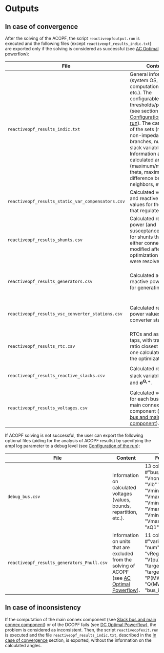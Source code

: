 # Outputs

## In case of convergence

After the solving of the ACOPF, the script `reactiveopfoutput.run` is executed and the following files (except `reactiveopf_results_indic.txt`) are exported only if the solving is considered as successful (see [AC Optimal powerflow](acOptimalPowerflow.md)):

| File                                              | Content                                                                                                                                                                                                                                                                                                                                                      | Format                                                                                          |
|---------------------------------------------------|--------------------------------------------------------------------------------------------------------------------------------------------------------------------------------------------------------------------------------------------------------------------------------------------------------------------------------------------------------------|-------------------------------------------------------------------------------------------------|
| `reactiveopf_results_indic.txt`                   | General information (system OS, computation time, etc.). The configurable thresholds/parameters (see section [Configuration of the run](inputs.md#configuration-of-the-run)). The cardinality of the sets (number of non-impedance branches, number of slack variables, etc.). Information about calculated angles (maximum/minimum theta, maximum difference between neighbors, etc.). |                                                                                                 |
| `reactiveopf_results_static_var_compensators.csv` | Calculated voltage and reactive power values for the SVC that regulate voltage.                                                                                                                                                                                                                                                                              | 6 columns #"variant" "num" "bus" "vRegul" "V(pu)" "Q(MVAr)"                                     |
| `reactiveopf_results_shunts.csv`                  | Calculated reactive power (and susceptance) values for shunts that were either connected or modified after the optimization problems were resolved.                                                                                                                                                                                                          | 6 columns #"variant" "num" "bus" "b(pu)" "Q(MVAr)" "section"                                    |
| `reactiveopf_results_generators.csv`              | Calculated active and reactive power values for generating units.                                                                                                                                                                                                                                                                                            | 9 columns #"variant" "num" "bus" "vRegul" "V(pu)" "targetP(MW)" "targetQ(MVAr)" "P(MW)" "Q(MW)" |
| `reactiveopf_results_vsc_converter_stations.csv`  | Calculated reactive power values for VSC converter stations.                                                                                                                                                                                                                                                                                                 | 8 columns #"variant" "num" "bus" "vRegul" "targetV(pu)" "targetQ(MVAr)" "P(MW)" "Q(MVAr)"       |
| `reactiveopf_results_rtc.csv`                     | RTCs and associated taps, with transformer ratio closest to the one calculated after the optimization.                                                                                                                                                                                                                                                       | 3 columns #"variant" "num" "tap"                                                                |
| `reactiveopf_results_reactive_slacks.csv`         | Calculated reactive slack variables $\boldsymbol{\sigma^{Q,-}}$ and $\boldsymbol{\sigma^{Q,+}}$.                                                                                                                                                                                                                                                             | 6 columns #"variant" "bus" "slack_condensator(MVAr)" "slack_self(MVAr)" "id" "substation"       |
| `reactiveopf_results_voltages.csv`                | Calculated voltages for each bus of the main connex component (see [Slack bus and main connex component](slackBusMainConnexComponent.md)).                                                                                                                                                                                                                                                | 5 columns #"variant" "bus" "V(pu)" "theta(rad)" "id"                                            |

If ACOPF solving is not successful, the user can export the following optional files (aiding for the analysis of ACOPF results) by specifying the
 ampl log parameter to a debug level (see [Configuration of the run](inputs.md#configuration-of-the-run)):

| File                                       | Content                                                                                                                | Format                                                                                                                  |
|--------------------------------------------|------------------------------------------------------------------------------------------------------------------------|-------------------------------------------------------------------------------------------------------------------------|
| `debug_bus.csv`                            | Information on calculated voltages (values, bounds, repartition, etc.).                                                | 13 columns #"bus_id" "Vnom" "V" "Vlb" "Vub" "Vmin_mod" "Vmax_mod" "Vmin_OK" "Vmax_OK" "Vmin_ori" "Vmax_ori" "sQ1" "sQ2" |
| `reactiveopf_results_generators_Pnull.csv` | Information on units that are excluded from the solving of ACOPF (see [AC Optimal Powerflow](acOptimalPowerflow.md)). | 11 columns #"variant" "num" "bus" "vRegul" "V(pu)" "targetP(MW)" "targetQ(Mvar)" "P(MW)" "Q(MW)" "id" "bus_id"          |

## In case of inconsistency

If the computation of the main connex component (see [Slack bus and main connex component](slackBusMainConnexComponent.md)) or of the DCOPF fails (see [DC Optimal Powerflow](dcOptimalPowerflow.md)), the problem is considered as inconsistent.
Then, the script `reactiveopfexit.run` is executed and the file `reactiveopf_results_indic.txt`, described in the [In case of convergence](#in-case-of-convergence) section, is exported, without the information on the calculated angles.

